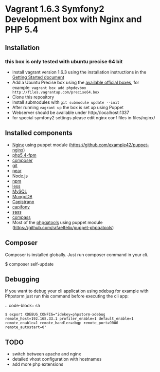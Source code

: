 Vagrant 1.6.3 Symfony2 Development box with Nginx and PHP 5.4
===============================================

Installation
------------

### this box is only tested with ubuntu precise 64 bit

* Install vagrant version 1.6.3 using the installation instructions in the [Getting Started document](http://docs.vagrantup.com/v2/getting-started/)
* Add a Ubuntu Precise box using the [available official boxes](https://github.com/mitchellh/vagrant/wiki/Available-Vagrant-Boxes), for example: ```vagrant box add phpdevbox http://files.vagrantup.com/precise64.box```
* Clone this repository
* Install submodules with ```git submodule update --init```
* After running ```vagrant up``` the box is set up using Puppet
* Webserver should be available under http://localhost:1337
* for special symfony2 settings please edit nginx conf files in files/nginx/

Installed components
--------------------

* [Nginx](http://nginx.org) using puppet module (https://github.com/example42/puppet-nginx)
* [php5.4-fpm](http://php-fpm.org)
* [composer](http://getcomposer.org)
* [git](http://git-scm.com/)
* [pear](http://pear.php.net/)
* [Node.js](http://nodejs.org/)
* [npm](http://npmjs.org/)
* [less](http://lesscss.org/)
* [MySQL](http://dev.mysql.com/downloads/mysql/)
* [MongoDB](http://www.mongodb.org/)
* [Capistrano](https://github.com/capistrano/capistrano)
* [capifony](http://capifony.org/)
* [sass](http://sass-lang.com/)
* [compass](http://compass-style.org/)
* Most of the [phpqatools](http://www.phpqatools.org) using puppet module (https://github.com/rafaelfelix/puppet-phpqatools)

Composer
---------
Composer is installed globally. Just run composer command in your cli.

$ composer self-update


Debugging
---------

If you want to debug your cli application using xdebug for example with Phpstorm just run this command before executing the cli app:

.. code-block:: sh

    $ export XDEBUG_CONFIG="idekey=phpstorm-xdebug remote_host=192.168.33.1 profiler_enable=1 default_enable=1 remote_enable=1 remote_handler=dbgp remote_port=9000 remote_autostart=0"


TODO
----
* switch between apache and nginx
* detailed vhost configuration with hostnames
* add more php extensions
